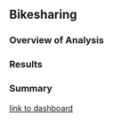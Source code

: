 ## Bikesharing

### Overview of Analysis

### Results


### Summary
[link to dashboard](https://public.tableau.com/app/profile/ricardo.robles8362/viz/Bikesharing_Challenge_16274355177560/CitiStory?publish=yes)
